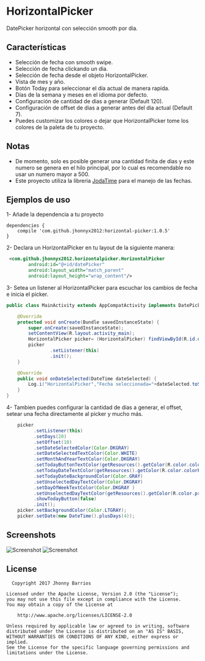 # HorizontalPicker
DatePicker horizontal con selección smooth por día.

## Características
* Selección de fecha con smooth swipe.
* Selección de fecha clickando un dia.
* Selección de fecha desde el objeto HorizontalPicker.
* Vista de mes y año.
* Botón Today para seleccionar el día actual de manera rapida.
* Días de la semana y meses en el idioma por defecto.
* Configuración de cantidad de dias a generar (Default 120).
* Configuración de offset de dias a generar antes del dia actual (Default 7).
* Puedes customizar los colores o dejar que HorizontalPicker tome los colores de la paleta de tu proyecto.

## Notas
* De momento, solo es posible generar una cantidad finita de dias y este numero se genera en el hilo principal, por lo cual es recomendable no usar un numero mayor a 500.
* Este proyecto utiliza la libreria [JodaTime](https://github.com/JodaOrg/joda-time) para el manejo de las fechas.

## Ejemplos de uso
1- Añade la dependencia a tu proyecto

```groovie
dependencies {
    compile 'com.github.jhonnyx2012:horizontal-picker:1.0.5'
}
```  

2- Declara un HorizontalPicker en tu layout de la siguiente manera:
```xml
 <com.github.jhonnyx2012.horizontalpicker.HorizontalPicker
        android:id="@+id/datePicker"
        android:layout_width="match_parent"
        android:layout_height="wrap_content"/>
```

3- Setea un listener al HorizontalPicker para escuchar los cambios de fecha e inicia el picker.

```java
public class MainActivity extends AppCompatActivity implements DatePickerListener {

    @Override
    protected void onCreate(Bundle savedInstanceState) {
        super.onCreate(savedInstanceState);
        setContentView(R.layout.activity_main);
        HorizontalPicker picker= (HorizontalPicker) findViewById(R.id.datePicker);
        picker
                .setListener(this)
                .init();
    }

    @Override
    public void onDateSelected(DateTime dateSelected) {
        Log.i("HorizontalPicker","Fecha seleccionada="+dateSelected.toString());
    }
}
```

4- Tambien puedes configurar la cantidad de dias a generar, el offset, setear una fecha directamente al picker y mucho más.

```java
    picker
          .setListener(this)
          .setDays(20)
          .setOffset(10)
          .setDateSelectedColor(Color.DKGRAY)
          .setDateSelectedTextColor(Color.WHITE)
          .setMonthAndYearTextColor(Color.DKGRAY)
          .setTodayButtonTextColor(getResources().getColor(R.color.colorPrimary))
          .setTodayDateTextColor(getResources().getColor(R.color.colorPrimary))
          .setTodayDateBackgroundColor(Color.GRAY)
          .setUnselectedDayTextColor(Color.DKGRAY)
          .setDayOfWeekTextColor(Color.DKGRAY )
          .setUnselectedDayTextColor(getResources().getColor(R.color.primaryTextColor))
          .showTodayButton(false)
          .init();
    picker.setBackgroundColor(Color.LTGRAY);
    picker.setDate(new DateTime().plusDays(4));
```
## Screenshots

![Screenshot](https://raw.githubusercontent.com/jhonnyx2012/HorizontalPicker/master/Screenshot_custom.png)
![Screenshot](https://raw.githubusercontent.com/jhonnyx2012/HorizontalPicker/master/Screenshot_palette.png)

## License
```text
  Copyright 2017 Jhonny Barrios

Licensed under the Apache License, Version 2.0 (the "License");
you may not use this file except in compliance with the License.
You may obtain a copy of the License at

    http://www.apache.org/licenses/LICENSE-2.0

Unless required by applicable law or agreed to in writing, software
distributed under the License is distributed on an "AS IS" BASIS,
WITHOUT WARRANTIES OR CONDITIONS OF ANY KIND, either express or implied.
See the License for the specific language governing permissions and
limitations under the License.
```
